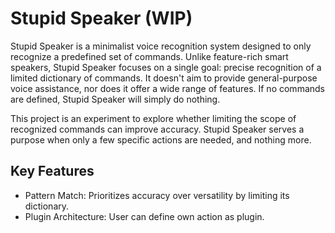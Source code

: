 # Stupid Speaker (WIP)

Stupid Speaker is a minimalist voice recognition system designed to only recognize a predefined set of commands. Unlike feature-rich smart speakers, Stupid Speaker focuses on a single goal: precise recognition of a limited dictionary of commands. It doesn't aim to provide general-purpose voice assistance, nor does it offer a wide range of features. If no commands are defined, Stupid Speaker will simply do nothing.

This project is an experiment to explore whether limiting the scope of recognized commands can improve accuracy. Stupid Speaker serves a purpose when only a few specific actions are needed, and nothing more.

## Key Features

- Pattern Match: Prioritizes accuracy over versatility by limiting its dictionary.
- Plugin Architecture: User can define own action as plugin.
